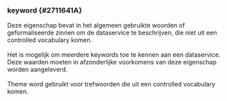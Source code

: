 ### keyword {#2711641A}
Deze eigenschap bevat in het algemeen gebruikte woorden of geformaliseerde zinnen om de dataservice te beschrijven, die niet uit een controlled vocabulary komen.
<br/>
<br/>
Het is mogelijk om meerdere keywords toe te kennen aan een dataservice. Deze waarden moeten in afzonderlijke voorkomens van deze eigenschap worden aangeleverd.
<br/>
<br/>
Theme word gebruikt voor trefwoorden die uit een controlled vocabulary komen.
